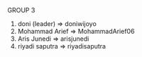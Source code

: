 GROUP 3
1. doni (leader) => doniwijoyo
2. Mohammad Arief => MohammadArief06
3. Aris Junedi => arisjunedi
4. riyadi saputra => riyadisaputra